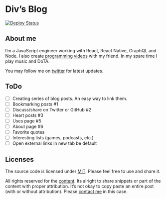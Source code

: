 # Div’s Blog

[![Deploy Status](https://api.netlify.com/api/v1/badges/4020d01b-1c29-48f6-bbd2-a030292b406e/deploy-status)](https://app.netlify.com/sites/divyanshu-blog/deploys)

## About me

I’m a JavaScript engineer working with React, React Native, GraphQL and Node. I also create [programming videos](https://youtube.com/c/WhatTheJavaScript) with my friend. In my spare time I play music and DoTA.

You may follow me on [twitter](https://twitter.com/divyanshu013) for latest updates.

## ToDo

- [ ] Creating series of blog posts. An easy way to link them.
- [ ] Bookmarking posts #1
- [ ] Discuss/share on Twitter or GitHub #2
- [ ] Heart posts #3
- [ ] Uses page #5
- [ ] About page #6
- [ ] Favorite quotes
- [ ] Interesting lists (games, podcasts, etc.)
- [ ] Open external links in new tab be default

## Licenses

The source code is licensed under [MIT](./LICENSE-src). Please feel free to use and share it.

All rights reserved for the [content](./LICENSE-content). Its alright to share snippets or part of the content with proper attribution. It’s not okay to copy paste an entire post (with or without attribution). Please [contact me](https://divyanshu013.dev) in this case.
